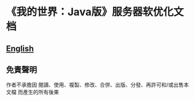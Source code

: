 # 《我的世界：Java版》服务器软优化文档
## [English](https://github.com/purpurFox/mcje-sso-doc/blob/main/README.md)

## 免責聲明
作者不承擔因 閱讀、使用、複製、修改、合併、出版、分發、再許可和/或出售本文檔 而產生的所有後果
